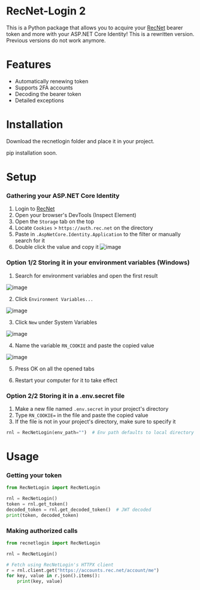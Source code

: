 # RecNet-Login 2
This is a Python package that allows you to acquire your [RecNet](https://rec.net/) bearer token and more with your ASP.NET Core Identity!
This is a rewritten version. Previous versions do not work anymore.

# Features
- Automatically renewing token
- Supports 2FA accounts
- Decoding the bearer token
- Detailed exceptions

# Installation
Download the recnetlogin folder and place it in your project.

pip installation soon.

# Setup
### Gathering your ASP.NET Core Identity
1. Login to [RecNet](https://rec.net/)
2. Open your browser's DevTools (Inspect Element)
3. Open the `Storage` tab on the top
4. Locate `Cookies` > `https://auth.rec.net` on the directory
5. Paste in `.AspNetCore.Identity.Application` to the filter or manually search for it
6. Double click the value and copy it 
![image](https://github.com/Jegarde/RecNet-Login/assets/13438202/1fa41865-f8e4-43d8-9749-5b8dec070e93)

### Option 1/2 Storing it in your environment variables (Windows)
1. Search for environment variables and open the first result

![image](https://github.com/Jegarde/RecNet-Login/assets/13438202/c35ebeb9-de31-46ba-a264-f02138560321)

2. Click `Environment Variables...`

![image](https://github.com/Jegarde/RecNet-Login/assets/13438202/dd341365-fa90-4145-82aa-94a12f91019a)

3. Click `New` under System Variables

![image](https://github.com/Jegarde/RecNet-Login/assets/13438202/2d098f6f-145c-4232-b9ed-86000622a077)

4. Name the variable `RN_COOKIE` and paste the copied value

![image](https://github.com/Jegarde/RecNet-Login/assets/13438202/1aa8cfe0-a7a2-4237-b19d-9787d49b225b)

5. Press OK on all the opened tabs

6. Restart your computer for it to take effect

### Option 2/2 Storing it in a .env.secret file
1. Make a new file named `.env.secret` in your project's directory
2. Type `RN_COOKIE=` in the file and paste the copied value
3. If the file is not in your project's directory, make sure to specify it
```py
rnl = RecNetLogin(env_path="")  # Env path defaults to local directory
```

# Usage

### Getting your token
```py
from RecNetLogin import RecNetLogin

rnl = RecNetLogin()
token = rnl.get_token()
decoded_token = rnl.get_decoded_token()  # JWT decoded
print(token, decoded_token)
```

### Making authorized calls
```py
from recnetlogin import RecNetLogin

rnl = RecNetLogin()

# Fetch using RecNetLogin's HTTPX client
r = rnl.client.get("https://accounts.rec.net/account/me")
for key, value in r.json().items():
    print(key, value)
```
